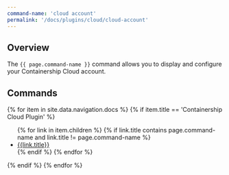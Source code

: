 ```yaml
---
command-name: 'cloud account'
permalink: '/docs/plugins/cloud/cloud-account'
---
```


<h2> Overview </h2>

The `{{ page.command-name }}` command allows you to display and configure your Containership Cloud account.

<h2> Commands </h2>

<p>
{% for item in site.data.navigation.docs %}
    {% if item.title == 'Containership Cloud Plugin' %}
        <ul>
        {% for link in item.children %}
            {% if link.title contains page.command-name and link.title != page.command-name %}
                <li><a href="{{link.url}}">{{link.title}}</a></li>
            {% endif %}
        {% endfor %}
        </ul>
    {% endif %}
{% endfor %}
</p>

